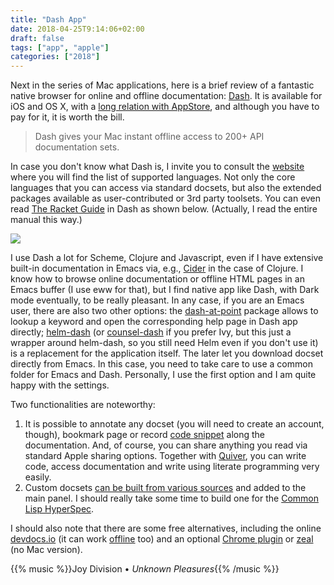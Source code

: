 ```yaml
---
title: "Dash App"
date: 2018-04-25T9:14:06+02:00
draft: false
tags: ["app", "apple"]
categories: ["2018"]
---
```


Next in the series of Mac applications, here is a brief review of a fantastic native browser for online and offline documentation: [Dash](various). It is available for iOS and OS X, with a [long relation with AppStore](https://blog.kapeli.com), and although you have to pay for it, it is worth the bill.

> Dash gives your Mac instant offline access to 200+ API documentation sets.

In case you don't know what Dash is, I invite you to consult the [website](https://kapeli.com/dash) where you will find the list of supported languages. Not only the core languages that you can access via standard docsets, but also the extended packages available as user-contributed or 3rd party toolsets. You can even read [The Racket Guide](https://docs.racket-lang.org/guide/index.html) in Dash as shown below. (Actually, I read the entire manual this way.)

![](/img/2018-04-24-19-13-33.png)

I use Dash a lot for Scheme, Clojure and Javascript, even if I have extensive built-in documentation in Emacs via, e.g., [Cider](https://cider.readthedocs.io/en/latest/) in the case of Clojure. I know how to browse online documentation or offline HTML pages in an Emacs buffer (I use eww for that), but I find native app like Dash, with Dark mode eventually, to be really pleasant. In any case, if you are an Emacs user, there are also two other options: the [dash-at-point](https://github.com/stanaka/dash-at-point) package allows to lookup a keyword and open the corresponding help page in Dash app directly; [helm-dash](https://github.com/areina/helm-dash/) (or [counsel-dash](https://github.com/nathankot/counsel-dash) if you prefer Ivy, but this just a wrapper around helm-dash, so you still need Helm even if you don't use it) is a replacement for the application itself. The later let you download docset directly from Emacs. In this case, you need to take care to use a common folder for Emacs and Dash. Personally, I use the first option and I am quite happy with the settings.

Two functionalities are noteworthy:

1. It is possible to annotate any docset (you will need to create an account, though), bookmark page or record [code snippet](https://kapeli.com/dash_guide#introductionToSnippets) along the documentation. And, of course, you can share anything you read via standard Apple sharing options. Together with [Quiver](https://github.com/HappenApps/Quiver), you can write code, access documentation and write using literate programming very easily.
2. Custom docsets [can be built from various sources](https://kapeli.com/docsets) and added to the main panel. I should really take some time to build one for the [Common Lisp HyperSpec](http://www.lispworks.com/documentation/HyperSpec/Front/index.htm).

I should also note that there are some free alternatives, including the online [devdocs.io](https://devdocs.io) (it can work [offline](https://devdocs.io/offline) too) and an optional [Chrome plugin](https://chrome.google.com/webstore/detail/devdocs/mnfehgbmkapmjnhcnbodoamcioleeooe) or [zeal](https://zealdocs.org) (no Mac version).

{{% music %}}Joy Division • _Unknown Pleasures_{{% /music %}}
